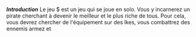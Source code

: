 _**Introduction**_
Le jeu $ est un jeu qui se joue en solo. Vous y incarnerez un pirate cherchant à devenir le meilleur et le plus riche de tous. Pour cela, vous devrez chercher de l'équipement sur des îkes, vous combattrez des ennemis armez et